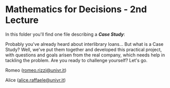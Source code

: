 # Mathematics for Decisions - 2nd Lecture #

In this folder you'll find one file describing a ___Case Study___:

Probably you've already heard about interlibrary loans... But what is a Case Study?
Well, we've put them together and developed this practical project, with questions and goals arisen from the real company, which needs help in tackling the problem.
Are you ready to challenge yourself? Let's go.


Romeo (romeo.rizzi@univr.it)

Alice (alice.raffaele@univr.it)
